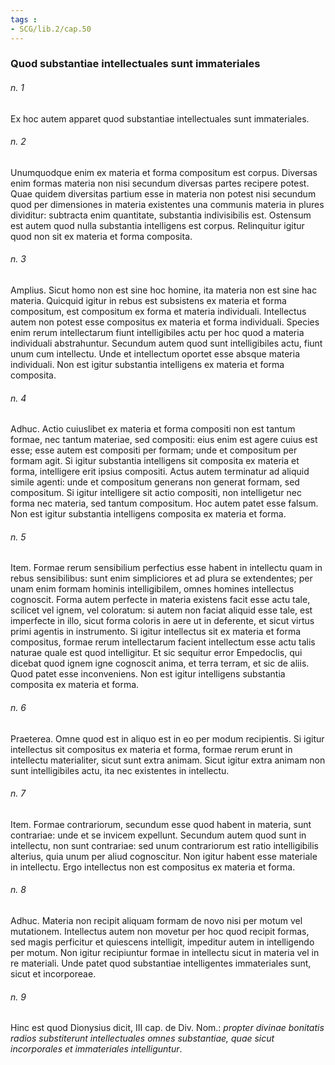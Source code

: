 ```yaml
---
tags : 
- SCG/lib.2/cap.50
---
```


### Quod substantiae intellectuales sunt immateriales

###### n. 1
Ex hoc autem apparet quod substantiae intellectuales sunt immateriales.

###### n. 2
Unumquodque enim ex materia et forma compositum est corpus. Diversas enim formas materia non nisi secundum diversas partes recipere potest. Quae quidem diversitas partium esse in materia non potest nisi secundum quod per dimensiones in materia existentes una communis materia in plures dividitur: subtracta enim quantitate, substantia indivisibilis est. Ostensum est autem quod nulla substantia intelligens est corpus. Relinquitur igitur quod non sit ex materia et forma composita.

###### n. 3
Amplius. Sicut homo non est sine hoc homine, ita materia non est sine hac materia. Quicquid igitur in rebus est subsistens ex materia et forma compositum, est compositum ex forma et materia individuali. Intellectus autem non potest esse compositus ex materia et forma individuali. Species enim rerum intellectarum fiunt intelligibiles actu per hoc quod a materia individuali abstrahuntur. Secundum autem quod sunt intelligibiles actu, fiunt unum cum intellectu. Unde et intellectum oportet esse absque materia individuali. Non est igitur substantia intelligens ex materia et forma composita.

###### n. 4
Adhuc. Actio cuiuslibet ex materia et forma compositi non est tantum formae, nec tantum materiae, sed compositi: eius enim est agere cuius est esse; esse autem est compositi per formam; unde et compositum per formam agit. Si igitur substantia intelligens sit composita ex materia et forma, intelligere erit ipsius compositi. Actus autem terminatur ad aliquid simile agenti: unde et compositum generans non generat formam, sed compositum. Si igitur intelligere sit actio compositi, non intelligetur nec forma nec materia, sed tantum compositum. Hoc autem patet esse falsum. Non est igitur substantia intelligens composita ex materia et forma.

###### n. 5
Item. Formae rerum sensibilium perfectius esse habent in intellectu quam in rebus sensibilibus: sunt enim simpliciores et ad plura se extendentes; per unam enim formam hominis intelligibilem, omnes homines intellectus cognoscit. Forma autem perfecte in materia existens facit esse actu tale, scilicet vel ignem, vel coloratum: si autem non faciat aliquid esse tale, est imperfecte in illo, sicut forma coloris in aere ut in deferente, et sicut virtus primi agentis in instrumento. Si igitur intellectus sit ex materia et forma compositus, formae rerum intellectarum facient intellectum esse actu talis naturae quale est quod intelligitur. Et sic sequitur error Empedoclis, qui dicebat quod ignem igne cognoscit anima, et terra terram, et sic de aliis. Quod patet esse inconveniens. Non est igitur intelligens substantia composita ex materia et forma.

###### n. 6
Praeterea. Omne quod est in aliquo est in eo per modum recipientis. Si igitur intellectus sit compositus ex materia et forma, formae rerum erunt in intellectu materialiter, sicut sunt extra animam. Sicut igitur extra animam non sunt intelligibiles actu, ita nec existentes in intellectu.

###### n. 7
Item. Formae contrariorum, secundum esse quod habent in materia, sunt contrariae: unde et se invicem expellunt. Secundum autem quod sunt in intellectu, non sunt contrariae: sed unum contrariorum est ratio intelligibilis alterius, quia unum per aliud cognoscitur. Non igitur habent esse materiale in intellectu. Ergo intellectus non est compositus ex materia et forma.

###### n. 8
Adhuc. Materia non recipit aliquam formam de novo nisi per motum vel mutationem. Intellectus autem non movetur per hoc quod recipit formas, sed magis perficitur et quiescens intelligit, impeditur autem in intelligendo per motum. Non igitur recipiuntur formae in intellectu sicut in materia vel in re materiali. Unde patet quod substantiae intelligentes immateriales sunt, sicut et incorporeae.

###### n. 9
Hinc est quod Dionysius dicit, III cap. de Div. Nom.: *propter divinae bonitatis radios substiterunt intellectuales omnes substantiae, quae sicut incorporales et immateriales intelliguntur*.

